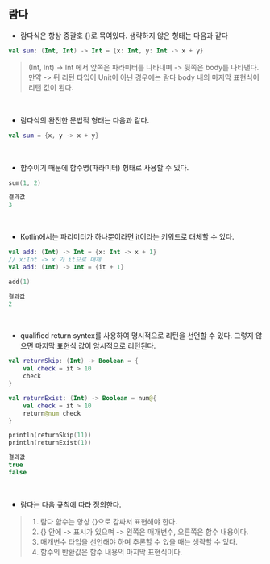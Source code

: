 ## 람다

* 람다식은 항상 중괄호 {}로 묶여있다. 생략하지 않은 형태는 다음과 같다
```kotlin
val sum: (Int, Int) -> Int = {x: Int, y: Int -> x + y}
```
> (Int, Int) -> Int 에서 앞쪽은 파라미터를 나타내며 -> 뒷쪽은 body를 나타낸다.</br>
만약 -> 뒤 리턴 타입이 Unit이 아닌 경우에는 람다 body 내의 마지막 표현식이 리턴 값이 된다.

</br>

* 람다식의 완전한 문법적 형태는 다음과 같다.
```kotlin
val sum = {x, y -> x + y}
```
</br>

* 함수이기 때문에 함수명(파라미터) 형태로 사용할 수 있다.
```kotlin
sum(1, 2)

결과값 
3
```
</br>

* Kotlin에서는 파리미터가 하나뿐이라면 it이라는 키워드로 대체할 수 있다.
```kotlin
val add: (Int) -> Int = {x: Int -> x + 1}
// x:Int -> x 가 it으로 대체
val add: (Int) -> Int = {it + 1}

add(1)

결과값
2
```
</br>

* qualified return syntex를 사용하여 명시적으로 리턴을 선언할 수 있다. 그렇지 않으면 마지막 표현식 값이 암시적으로 리턴된다.
```kotlin
val returnSkip: (Int) -> Boolean = {
    val check = it > 10
    check
}

val returnExist: (Int) -> Boolean = num@{
    val check = it > 10
    return@num check
}

println(returnSkip(11))
println(returnExist(1))

결과값
true
false
```
</br>

* 람다는 다음 규칙에 따라 정의한다.
> 1. 람다 함수는 항상 {}으로 감싸서 표현해야 한다.
> 2. {} 안에 -> 표시가 있으며 -> 왼쪽은 매개변수, 오른쪽은 함수 내용이다.
> 3. 매개변수 타입을 선언해야 하며 추론할 수 있을 때는 생략할 수 있다.
> 4. 함수의 반환값은 함수 내용의 마지막 표현식이다.